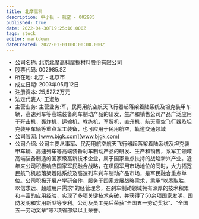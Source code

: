 ```yaml
---
title: 北摩高科
description: 中小板 - 航空 - 002985
published: true
date: 2022-04-30T19:25:10.000Z
tags: stock
editor: markdown
dateCreated: 2022-01-01T00:00:00.000Z
---
```


- 公司名称: 北京北摩高科摩擦材料股份有限公司
- 股票代码: 002985.SZ
- 所在地: 北京 - 北京市
- 成立日期: 2003年05月12日
- 注册资本: 25,527.2万元
- 法定代表人: 王淑敏
- 主营业务: 主营业务:军，民两用航空航天飞行器起落架着陆系统及坦克装甲车辆，高速列车等高端装备刹车制动产品的研发，生产和销售公司产品广泛应用于歼击机，轰炸机，运输机，教练机，军贸机，直升机，航天高空飞行器及坦克装甲车辆等重点军工装备，也可应用于民用航空，轨道交通领域
- 公司官网: [www.bjgk.com](www.bjgk.com)
- 公司介绍: 公司主要从事军、民两用航空航天飞行器起落架着陆系统及坦克装甲车辆、高速列车等高端装备刹车制动产品的研发、生产和销售，系军工领域高端装备制造的国家级高新技术企业，属于国家重点扶持的战略新兴产业。近年来公司积极响应国家军民融合战略，在巩固军用市场地位的同时，大力拓宽民航飞机起落架着陆系统及高速列车刹车制动产品市场，是军民融合重点单位。公司积极开展产学研合作，服务于国家发展战略需求，秉承“以质取胜、以信求远、超越用户需求”的经营理念，在刹车制动领域拥有深厚的技术积累和丰富的应用经验，实现了多项关键技术突破，并获得了50余项国家发明、国防发明和实用新型等专利。公司及员工先后荣获“全国五一劳动奖状”、“全国五一劳动奖章”等7项省部级以上荣誉。



